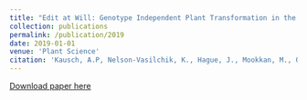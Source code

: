 ```yaml
---
title: "Edit at Will: Genotype Independent Plant Transformation in the Era of Advanced Genomics and Genome Editing"
collection: publications
permalink: /publication/2019
date: 2019-01-01
venue: 'Plant Science'
citation: 'Kausch, A.P, Nelson-Vasilchik, K., Hague, J., Mookkan, M., Quemada, H., Dellaporta, S., Fragoso, C., Zhang, A. 2019. Edit at Will: Genotype Independent Plant Transformation in the Era of Advanced Genomics and Genome Editing. Plant Science. doi: 10.1016/j.plantsci.2019.01.006'
---
```


[Download paper here](http://academicpages.github.io/files/paper1.pdf)


